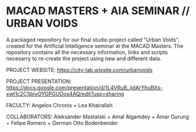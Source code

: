 # MACAD MASTERS + AIA SEMINAR //  URBAN VOIDS
A packaged repository for our final studio project called "Urban Voids", created for the Artificial Intelligence seminar at  the MACAD Masters.
The repository contains all the necessary information, links and scripts necesarry to re-create the project using new and different data.

PROJECT WEBSITE: https://city-lab.wixsite.com/urbanvoids

PROJECT PRESENTATION: https://docs.google.com/presentation/d/1L4VRuB_jidArYhuBXs-xwt1c2C1jbivOYGPGUOos4AQ/edit?usp=sharing

FACULTY: Angelos Chronis + Lea Khairallah

COLLABORATORS: Aleksander Mastalski + Amal Algamdey + Amar Gurung + Felipe Romero + German Otto Bodenbender


